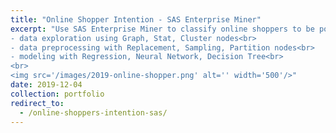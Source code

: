 ```yaml
---
title: "Online Shopper Intention - SAS Enterprise Miner"
excerpt: "Use SAS Enterprise Miner to classify online shoppers to be potential buyers.<br>
- data exploration using Graph, Stat, Cluster nodes<br>
- data preprocessing with Replacement, Sampling, Partition nodes<br>
- modeling with Regression, Neural Network, Decision Tree<br>
<br>
<img src='/images/2019-online-shopper.png' alt='' width='500'/>"
date: 2019-12-04
collection: portfolio
redirect_to:
  - /online-shoppers-intention-sas/
---
```

